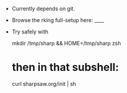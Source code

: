 - Currently depends on git.
- Browse the rking full-setup here: ____
- Try safely with

    mkdir /tmp/sharp && HOME=/tmp/sharp zsh
    # then in that subshell:
    curl sharpsaw.org/init | sh
